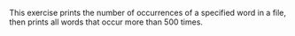 This exercise prints the number of occurrences of a specified word in a file, then prints all words that occur more than 500 times.
